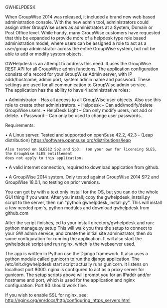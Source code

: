 GWHELPDESK

When GroupWise 2014 was released, it included a brand new web based administration console.  With the new admin tool, administrators could assign other GroupWise users as administrators at a System, Domain or Post Office level.  While handy,  many GroupWise customers have requested that this be expanded to provide more of a helpdesk type role based administration model,  where users can be assigned a role to act as a user/group administrator across the entire GroupWise system,  but not be able to add or modify system objects.

GWHelpdesk is an attempt to address this need.   It uses the GroupWise REST API for all  GroupWise admin functions.  The application configuration consists of a record for your GroupWise Admin server, with IP addr/hostname, admin port, system admin name and password.  These settings are used for all communication to GroupWise admin service.  
The application has the ability to have 4 administrative roles:

  •	Administrator - Has all access to all GroupWise user objects.  Also use this role to create other administrators.
  •	Helpdesk – Can add/modify/delete GroupWise users.
  •	HelpDesk Light – Can only modify users, not add or delete.
  •	Password – Can only be used to change user passwords.

Requirements:

  •	A Linux server.  Tested and supported on openSuse 42.2, 42.3 - (Leap distribution)  https://software.opensuse.org/distributions/leap
    
    Also tested on SLES12 Sp2 and Sp3.  (on your own for licensing SLES,  the GroupWise SLES entitlement 
    does not apply to this application.
  
  •	A valid internet connection, required to download applcation from github.
  
  •	A GroupWise 2014 system.  Only tested against GroupWise 2014 SP2 and GroupWise 18.0.1, no testing on prior versions.

You can get by with a text only install for the OS, but you can do the whole GUI thing if you want. After you install, copy the gwhelpdesk_install.py script to the server, then run "python gwhelpdesk_install.py". This will install a few needed rpm's, python modules and download gwhelpdesk from github.com

After the script finishes, cd to your install directory/gwhelpdesk and run:
  python manage.py setup
This will walk you thru the setup to connect to your GW admin service, and create the initial site administrator, then do some configuration for running the application. It will also start the gwhelpdesk script and run nginx, which is the webserver used.

The app is written in Python use the Django framework. It also uses a python module called gunicorn to run the django application. The /etc/init.d/gwhelpdesk start script actually runs gunicorn. It listens on localhost port 8000.   nginx is configured to act as a proxy server for gunicorn. The setup scripts above will prompt you for an IPaddr and/or hostname and port, which is used for the application and nginx configuration. Port 80 should work fine.

If you wish to enable SSL for nginx, see:
http://nginx.org/en/docs/http/configuring_https_servers.html


